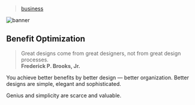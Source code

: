 > [business](../)

![banner](/strategy/photos/banner.png)

## Benefit Optimization

> Great designs come from great designers, not from great design processes.  
> **Frederick P. Brooks, Jr.**

You achieve better benefits by better design — better organization.  Better designs are simple, elegant and sophisticated.

Genius and simplicity are scarce and valuable.
